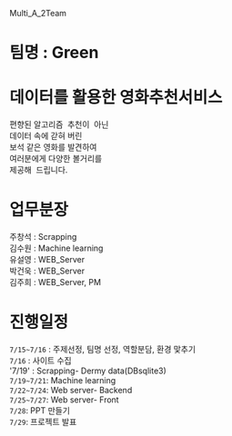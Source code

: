 Multi_A_2Team

# 팀명 : Green 

# 데이터를 활용한 영화추천서비스<br>
편향된 알고리즘  추천이  아닌<br>
데이터 속에 갇혀 버린 <br>
보석 같은 영화를 발견하여<br>
여러분에게 다양한 볼거리를 <br>
제공해  드립니다.


# 업무분장<br>
주창석 : Scrapping<br>
김수원 : Machine learning<br>
유설영 : WEB_Server<br>
박건욱 : WEB_Server<br>
김주희 : WEB_Server, PM<br>

# 진행일정
`7/15~7/16` : 주제선정, 팀명 선정, 역할분담, 환경 맟추기<br>
`7/16` : 사이트 수집 <br>
'7/19' : Scrapping- Dermy data(DBsqlite3) <br>
`7/19~7/21`: Machine learning<br>
`7/22~7/24`: Web server- Backend<br>
`7/25~7/27`: Web server- Front<br>
`7/28`: PPT 만들기<br>
`7/29`: 프로젝트 발표 <br>

